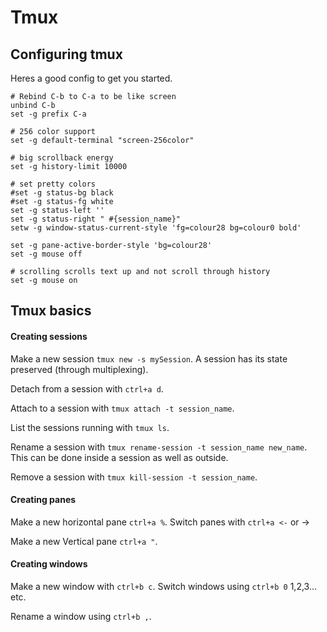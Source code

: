 # Tmux

## Configuring tmux

Heres a good config to get you started.

```none
# Rebind C-b to C-a to be like screen
unbind C-b
set -g prefix C-a

# 256 color support
set -g default-terminal "screen-256color"

# big scrollback energy
set -g history-limit 10000

# set pretty colors
#set -g status-bg black
#set -g status-fg white
set -g status-left ''
set -g status-right " #{session_name}"
setw -g window-status-current-style 'fg=colour28 bg=colour0 bold'

set -g pane-active-border-style 'bg=colour28'
set -g mouse off

# scrolling scrolls text up and not scroll through history
set -g mouse on
```

## Tmux basics

#### Creating sessions

Make a new session `tmux new -s mySession`. A session has its state preserved (through multiplexing).

Detach from a session with `ctrl+a d`.

Attach to a session with `tmux attach -t session_name`.

List the sessions running with `tmux ls`.

Rename a session with `tmux rename-session -t session_name new_name`. This can be done inside a session as well as outside.

Remove a session with `tmux kill-session -t session_name`.

#### Creating panes

Make a new horizontal pane `ctrl+a %`.
Switch panes with `ctrl+a <-` or ->

Make a new Vertical pane `ctrl+a "`.

#### Creating windows

Make a new window with `ctrl+b c`.
Switch windows using `ctrl+b 0` 1,2,3... etc.

Rename a window using `ctrl+b ,`.
